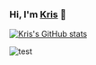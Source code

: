 ### Hi, I'm [Kris](https://blog.ktpro.ink/) 👋

[![Kris's GitHub stats](https://github-readme-stats.vercel.app/api?username=kris20030907)](https://blog.ktpro.ink/)

![test](https://camo.githubusercontent.com/d00c16233a427e7805beb24054980f011de370301c066da02ab1fe46d7664429/68747470733a2f2f6d656469612e67697068792e636f6d2f6d656469612f4d54636c6643723474566769732f67697068792e676966)


